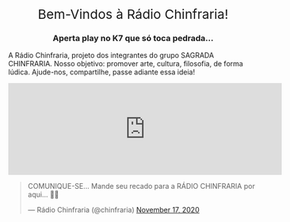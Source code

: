 
<div style="font-size:26px;font-style:bold;text-align:center">        
Bem-Vindos à Rádio Chinfraria!
</div>  
<p></p>
<center>

<!-- BEGINS: AUTO-GENERATED MUSES RADIO PLAYER CODE -->
<script type="text/javascript" src="https://hosted.muses.org/mrp.js"></script>
<script type="text/javascript">
MRP.insert({
'url':'https://freeuk9.listen2myradio.com/live.mp3?typeportmount=s1_24979_stream_881946623',
'lang':'pt',
'codec':'mp3',
'volume':80,
'autoplay':true,
'jsevents':true,
'buffering':0,
'title':'',
'wmode':'transparent',
'skin':'cassette',
'width':200,
'height':120
});
</script>
<!-- ENDS: AUTO-GENERATED MUSES RADIO PLAYER CODE -->

<p><h3>Aperta play no K7 que só toca pedrada...</h3></p>
</center>

<p>
A Rádio Chinfraria, projeto dos integrantes do grupo SAGRADA CHINFRARIA. Nosso objetivo: promover arte, cultura, filosofia, de forma lúdica. Ajude-nos, compartilhe, passe adiante essa ideia!
</p>

<p>
  <iframe src="https://www.facebook.com/plugins/post.php?href=https%3A%2F%2Fwww.facebook.com%2Fradiochinfraria%2Fposts%2F114094493847036&show_text=true&width=552&height=186&appId" width="552" height="186" style="border:none;overflow:hidden" scrolling="no" frameborder="0" allowfullscreen="true" allow="autoplay; clipboard-write; encrypted-media; picture-in-picture; web-share"></iframe>
</p> 

<blockquote class="twitter-tweet"><p lang="pt" dir="ltr">COMUNIQUE-SE... Mande seu recado para a RÁDIO CHINFRARIA por aqui... 🤟😉</p>&mdash; Rádio Chinfraria (@chinfraria) <a href="https://twitter.com/chinfraria/status/1328581746275868672?ref_src=twsrc%5Etfw">November 17, 2020</a></blockquote> <script async src="https://platform.twitter.com/widgets.js" charset="utf-8"></script>
